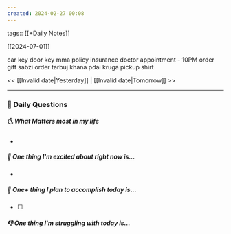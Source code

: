 ```yaml
---
created: 2024-02-27 00:08
---
```

tags:: [[+Daily Notes]]

[[2024-07-01]]

car key
door key
mma policy insurance
doctor appointment - 10PM
order gift
sabzi order
tarbuj khana
pdai kruga
pickup shirt




<< [[Invalid date|Yesterday]] | [[Invalid date|Tomorrow]] >>

---
### 📅 Daily Questions
##### 🌜 What Matters most in my life
- 

##### 🙌 One thing I'm excited about right now is...
- 

##### 🚀 One+ thing I plan to accomplish today is...
- [ ] 

##### 👎 One thing I'm struggling with today is...
